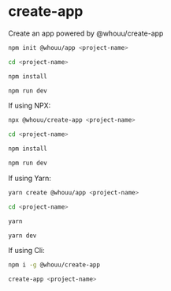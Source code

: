 # create-app

Create an app powered by @whouu/create-app

```bash
npm init @whouu/app <project-name>

cd <project-name>

npm install

npm run dev
```

If using NPX:

```bash
npx @whouu/create-app <project-name>

cd <project-name>

npm install

npm run dev
```

If using Yarn:

```bash
yarn create @whouu/app <project-name>

cd <project-name>

yarn

yarn dev
```

If using Cli:

```bash
npm i -g @whouu/create-app

create-app <project-name>
```